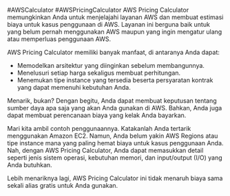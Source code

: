 #AWSCalculator #AWSPricingCalculator
AWS Pricing Calculator memungkinkan Anda untuk menjelajahi layanan AWS dan membuat estimasi biaya untuk kasus penggunaan di AWS. Layanan ini berguna baik untuk yang belum pernah menggunakan AWS maupun yang ingin mengatur ulang atau memperluas penggunaan AWS.

AWS Pricing Calculator memiliki banyak manfaat, di antaranya Anda dapat:

-   Memodelkan arsitektur yang diinginkan sebelum membangunnya.
-   Menelusuri setiap harga sekaligus membuat perhitungan.
-   Menemukan tipe instance yang tersedia beserta persyaratan kontrak yang dapat memenuhi kebutuhan Anda.

Menarik, bukan? Dengan begitu, Anda dapat membuat keputusan tentang sumber daya apa saja yang akan Anda gunakan di AWS. Bahkan, Anda juga dapat membuat perencanaan biaya yang kelak Anda bayarkan.

Mari kita ambil contoh penggunaannya. Katakanlah Anda tertarik menggunakan Amazon EC2. Namun, Anda belum yakin AWS Regions atau tipe instance mana yang paling hemat biaya untuk kasus penggunaan Anda. Nah, dengan AWS Pricing Calculator, Anda dapat memasukkan detail seperti jenis sistem operasi, kebutuhan memori, dan input/output (I/O) yang Anda butuhkan.

Lebih menariknya lagi, AWS Pricing Calculator ini tidak menaruh biaya sama sekali alias gratis untuk Anda gunakan. 

